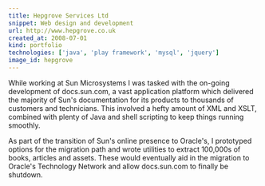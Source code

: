 ```yaml
---
title: Hepgrove Services Ltd
snippet: Web design and development
url: http://www.hepgrove.co.uk
created_at: 2008-07-01
kind: portfolio
technologies: ['java', 'play framework', 'mysql', 'jquery']
image_id: hepgrove
---
```


While working at Sun Microsystems I was tasked with the on-going development of docs.sun.com, a vast application platform which delivered the majority of Sun's documentation for its products to thousands of customers and technicians. This involved a hefty amount of XML and XSLT, combined with plenty of Java and shell scripting to keep things running smoothly.

As part of the transition of Sun's online presence to Oracle's, I prototyped options for the migration path and wrote utilities to extract 100,000s of books, articles and assets. These would eventually aid in the migration to Oracle's Technology Network and allow docs.sun.com to finally be shutdown.